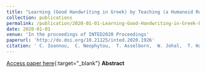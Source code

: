 ```yaml
---
title: "Learning (Good Handwriting in Greek) by Teaching (a Humanoid Robot)"
collection: publications
permalink: /publication/2020-01-01-Learning-Good-Handwriting-in-Greek-by-Teaching-a-Humanoid-Robot
date: 2020-01-01
venue: 'In the proceedings of INTED2020 Proceedings'
paperurl: 'http://dx.doi.org/10.21125/inted.2020.1926'
citation: ' C. Ioannou,  C. Neophytou,  T. Asselborn,  W. Johal,  T. Hadzilacos, &quot;Learning (Good Handwriting in Greek) by Teaching (a Humanoid Robot).&quot; In the proceedings of INTED2020 Proceedings, 2020.'
---
```

[Access paper here](http://dx.doi.org/10.21125/inted.2020.1926){:target="_blank"}
**Abstract** 
